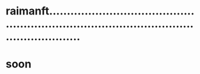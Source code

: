 # raimanft...................................................................................................................
# soon
